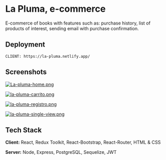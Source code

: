 # La Pluma, e-commerce

E-commerce of books with features such as: purchase history, list of products of interest, sending email with
purchase confirmation.

## Deployment

```
CLIENT: https://la-pluma.netlify.app/
```


## Screenshots

[![La-pluma-home.png](https://i.postimg.cc/0yy8GtDX/La-pluma-home.png)](https://postimg.cc/1fbhsrWD)

[![la-pluma-carrito.png](https://i.postimg.cc/TPSY3ry7/la-pluma-carrito.png)](https://postimg.cc/zLC1dHFK)

[![la-pluma-registro.png](https://i.postimg.cc/ry5FqRqj/la-pluma-registro.png)](https://postimg.cc/jCdrX5wn)

[![la-pluma-single-view.png](https://i.postimg.cc/15PRXRtQ/la-pluma-single-view.png)](https://postimg.cc/8sKgnSMK)
## Tech Stack

**Client:** React, Redux Toolkit, React-Bootstrap, React-Router, HTML & CSS

**Server:** Node, Express, PostgreSQL, Sequelize, JWT
